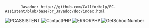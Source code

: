 
           Javadoc: https://github.com/CallforHelp/PC-Assistent/blob/baseFor_Javadoc/doc/index.html

![PCASSISTENT](https://github.com/CallforHelp/PC-Assistent/blob/master/src/c4h/images/Pc_Assisten.PNG)
![ContactPHP](https://github.com/CallforHelp/PC-Assistent/blob/master/src/c4h/images/contact.png)
![ERRORPHP](https://github.com/CallforHelp/PC-Assistent/blob/master/src/c4h/images/error.jpg)
![GetSchoolNumber](https://github.com/CallforHelp/PC-Assistent/blob/browserUpdate/src/c4h/images/testSchulnummerGet.PNG)
